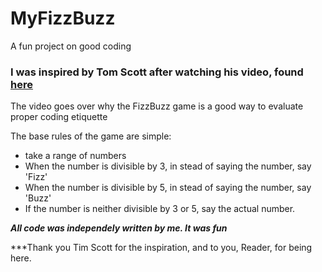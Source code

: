 # MyFizzBuzz
A fun project on good coding


### I was inspired by Tom Scott after watching his video, found [here](https://youtu.be/QPZ0pIK_wsc)

The video goes over why the FizzBuzz game is a good way to evaluate proper coding etiquette

The base rules of the game are simple:
  - take a range of numbers
  - When the number is divisible by 3, in stead of saying the number, say 'Fizz'
  - When the number is divisible by 5, in stead of saying the number, say 'Buzz'
  - If the number is neither divisible by 3 or 5, say the actual number.

***All code was independely written by me. It was fun***

***Thank you Tim Scott for the inspiration, and to you, Reader, for being here.

